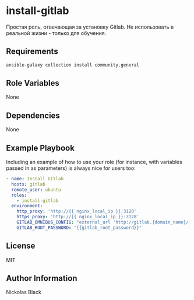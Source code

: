 install-gitlab
=========

Простая роль, отвечающая за установку Gitlab. Не использовать в реальной жизни - только для обучения.

Requirements
------------

```bash
ansible-galaxy collection install community.general
```

Role Variables
--------------

None

Dependencies
------------

None

Example Playbook
----------------

Including an example of how to use your role (for instance, with variables passed in as parameters) is always nice for users too:

```yaml
- name: Install Gitlab
  hosts: gitlab
  remote_user: ubuntu
  roles:
    - install-gitlab
  environment:
    http_proxy: 'http://{{ nginx_local_ip }}:3128'
    https_proxy: 'http://{{ nginx_local_ip }}:3128'
    GITLAB_OMNIBUS_CONFIG: "external_url 'http://gitlab.{domain_name}/'; gitlab_rails['initial_root_password'] = '{{gitlab_root_password}}'"
    GITLAB_ROOT_PASSWORD: "{{gitlab_root_password}}"
```

License
-------

MIT

Author Information
------------------

Nickolas Black